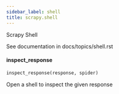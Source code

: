 ```yaml
---
sidebar_label: shell
title: scrapy.shell
---
```


Scrapy Shell

See documentation in docs/topics/shell.rst

#### inspect\_response

```python
inspect_response(response, spider)
```

Open a shell to inspect the given response

